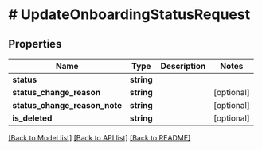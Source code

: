 # # UpdateOnboardingStatusRequest

## Properties

Name | Type | Description | Notes
------------ | ------------- | ------------- | -------------
**status** | **string** |  |
**status_change_reason** | **string** |  | [optional]
**status_change_reason_note** | **string** |  | [optional]
**is_deleted** | **string** |  | [optional]

[[Back to Model list]](../../README.md#models) [[Back to API list]](../../README.md#endpoints) [[Back to README]](../../README.md)
